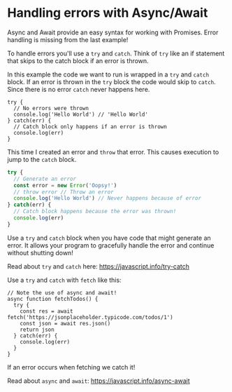 # Handling errors with Async/Await

Async and Await provide an easy syntax for working with Promises. Error handling is missing from the last example! 

To handle errors you'll use a `try` and `catch`. Think of `try` like an if statement that skips to the catch block if an error is thrown.

In this example the code we want to run is wrapped in a `try` and `catch` block. If an error is thrown in the `try` block the code would skip to `catch`. Since there is no error `catch` never happens here. 

```JS
try {
  // No errors were thrown
  console.log('Hello World') // 'Hello World'
} catch(err) {
  // Catch block only happens if an error is thrown
  console.log(err) 
}
```

This time I created an error and `throw` that error. This causes execution to jump to the `catch` block. 

```js
try {
  // Generate an error
  const error = new Error('Oopsy!')
  // throw error // Throw an error
  console.log('Hello World') // Never happens because of error
} catch(err) {
  // Catch block happens because the error was thrown! 
  console.log(err) 
}
```

Use a `try` and `catch` block when you have code that might generate an error. It allows your program to gracefully handle the error and continue without shutting down! 

Read about `try` and `catch` here: https://javascript.info/try-catch

Use a `try` and `catch` with `fetch` like this:

```JS
// Note the use of async and await!
async function fetchTodos() {
  try {
    const res = await fetch('https://jsonplaceholder.typicode.com/todos/1')
    const json = await res.json()
    return json
  } catch(err) {
    console.log(err)
  }
}
```

If an error occurs when fetching we catch it! 

Read about `async` and `await`: https://javascript.info/async-await